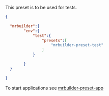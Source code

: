 This preset is to be used for tests.

```json
{

  "mrbuilder":{
        "env":{
            "test":{
                "presets":[
                    "mrbuilder-preset-test"
                ]
            }

        }
  }

}
```

To start applications see [mrbuilder-preset-app](#mrbuilder-preset-app)

